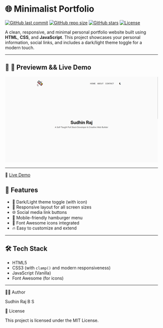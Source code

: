 # 🌐 Minimalist Portfolio

[![GitHub last commit](https://img.shields.io/github/last-commit/rjsudhin/minimalist-portfolio?color=blue&style=flat-square)](https://github.com/rjsudhin/minimalist-portfolio)
[![GitHub repo size](https://img.shields.io/github/repo-size/rjsudhin/minimalist-portfolio?style=flat-square)](https://github.com/rjsudhin/minimalist-portfolio)
[![GitHub stars](https://img.shields.io/github/stars/rjsudhin/minimalist-portfolio?style=flat-square)](https://github.com/rjsudhin/minimalist-portfolio/stargazers)
[![License](https://img.shields.io/github/license/rjsudhin/minimalist-portfolio?style=flat-square)](./LICENSE)

A clean, responsive, and minimal personal portfolio website built using **HTML**, **CSS**, and **JavaScript**. This project showcases your personal information, social links, and includes a dark/light theme toggle for a modern touch.

---

## 🔗 📸 Previewm && Live Demo

![Preview](./preview/new-preview.png)
 <!-- You can replace this with an actual screenshot -->

---

🔗 [Live Demo](https://rjsudhin.github.io/minimalist-portfolio/)


## 🧠 Features

- 🌙 Dark/Light theme toggle (with icon)
- 🎨 Responsive layout for all screen sizes
- 🌐 Social media link buttons
- 📱 Mobile-friendly hamburger menu
- 🎯 Font Awesome icons integrated
- 🔥 Easy to customize and extend

---

## 🛠️ Tech Stack

- HTML5
- CSS3 (with `clamp()` and modern responsiveness)
- JavaScript (Vanilla)
- Font Awesome (for icons)

---

🧑‍💻 Author

Sudhin Raj B S

📄 License

This project is licensed under the MIT License.
